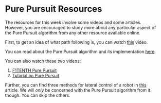 # Pure Pursuit Resources

The resources for this week involve some videos and some articles. However, you are encouraged to study more about any particular aspect of the Pure Pursuit algorithm from any other resource available online.

First, to get an idea of what path following is, you can watch [this](https://www.youtube.com/watch?v=0kGgohGMpfU) video.

You can read about the Pure Pursuit algorithm and its implementation [here](https://www.ri.cmu.edu/pub_files/pub3/coulter_r_craig_1992_1/coulter_r_craig_1992_1.pdf). 

You can also watch these two videos:
1) [F1TENTH Pure Pursuit](https://www.youtube.com/watch?v=r_FEKkeN_fg)
2) [Tutorial on Pure Pursuit](https://www.youtube.com/watch?v=qYR7mmcwT2w)

Further, you can find three methods for lateral control of a robot in [this](https://dingyan89.medium.com/three-methods-of-vehicle-lateral-control-pure-pursuit-stanley-and-mpc-db8cc1d32081) article. We will *only* be concerned with the Pure Pursuit algorithm from it though. You can skip the others. 
